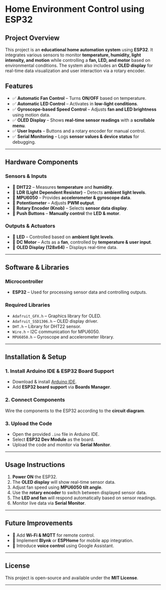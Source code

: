 # Home Environment Control using ESP32

## Project Overview
This project is an **educational home automation system** using **ESP32**. It integrates various sensors to monitor **temperature, humidity, light intensity, and motion** while controlling a **fan, LED, and motor** based on environmental conditions. The system also includes an **OLED display** for real-time data visualization and user interaction via a rotary encoder.

## Features
- ✅ **Automatic Fan Control** – Turns **ON/OFF** based on temperature.
- ✅ **Automatic LED Control** – Activates in **low-light conditions**.
- ✅ **Gyroscope-based Speed Control** – Adjusts **fan and LED brightness** using motion data.
- ✅ **OLED Display** – Shows **real-time sensor readings** with a **scrollable menu**.
- ✅ **User Inputs** – Buttons and a rotary encoder for manual control.
- ✅ **Serial Monitoring** – Logs **sensor values & device status** for debugging.

---

## Hardware Components
### Sensors & Inputs
- 🔹 **DHT22** – Measures **temperature** and **humidity**.
- 🔹 **LDR (Light Dependent Resistor)** – Detects **ambient light levels**.
- 🔹 **MPU6050** – Provides **accelerometer & gyroscope data**.
- 🔹 **Potentiometer** – Adjusts **PWM output**.
- 🔹 **Rotary Encoder (Knob)** – Selects **sensor data display**.
- 🔹 **Push Buttons** – **Manually control** the **LED & motor**.

### Outputs & Actuators
- 🔹 **LED** – Controlled based on **ambient light levels**.
- 🔹 **DC Motor** – Acts as a **fan**, controlled by **temperature & user input**.
- 🔹 **OLED Display (128x64)** – Displays real-time data.

---

## Software & Libraries
### Microcontroller
- **ESP32** – Used for processing sensor data and controlling outputs.

### Required Libraries
- `Adafruit_GFX.h` – Graphics library for OLED.
- `Adafruit_SSD1306.h` – OLED display driver.
- `DHT.h` – Library for DHT22 sensor.
- `Wire.h` – I2C communication for MPU6050.
- `MPU6050.h` – Gyroscope and accelerometer library.

---

## Installation & Setup
### 1. **Install Arduino IDE & ESP32 Board Support**
- Download & install [Arduino IDE](https://www.arduino.cc/en/software).
- Add **ESP32 board support** via **Boards Manager**.

### 2. **Connect Components**
Wire the components to the ESP32 according to the **circuit diagram**.

### 3. **Upload the Code**
- Open the provided `.ino` file in Arduino IDE.
- Select **ESP32 Dev Module** as the board.
- Upload the code and monitor via **Serial Monitor**.

---

## Usage Instructions
1. **Power ON** the ESP32.
2. The **OLED display** will show real-time sensor data.
3. Adjust fan speed using **MPU6050 tilt angle**.
4. Use the **rotary encoder** to switch between displayed sensor data.
5. The **LED and fan** will respond automatically based on sensor readings.
6. Monitor live data via **Serial Monitor**.

---

## Future Improvements
- 📌 Add **Wi-Fi & MQTT** for remote control.
- 📌 Implement **Blynk** or **ESPHome** for mobile app integration.
- 📌 Introduce **voice control** using Google Assistant.

---

## License
This project is open-source and available under the **MIT License**.

---

